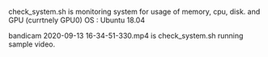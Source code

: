 check_system.sh is monitoring system for usage of memory, cpu, disk. and GPU (currtnely GPU0)
OS : Ubuntu 18.04


bandicam 2020-09-13 16-34-51-330.mp4 is check_system.sh running sample video.

